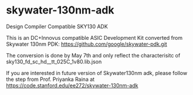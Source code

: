 # skywater-130nm-adk
Design Compiler Compatible SKY130 ADK

This is an DC+Innovus compatible ASIC Development Kit converted from Skywater 130nm PDK: https://github.com/google/skywater-pdk.git

The conversion is done by May 7th and only reflect the characterisitc of sky130_fd_sc_hd__tt_025C_1v80.lib.json 

If you are interested in future version of Skywater130nm adk, please follow the step from Prof. Priyanka Raina at https://code.stanford.edu/ee272/skywater-130nm-adk
